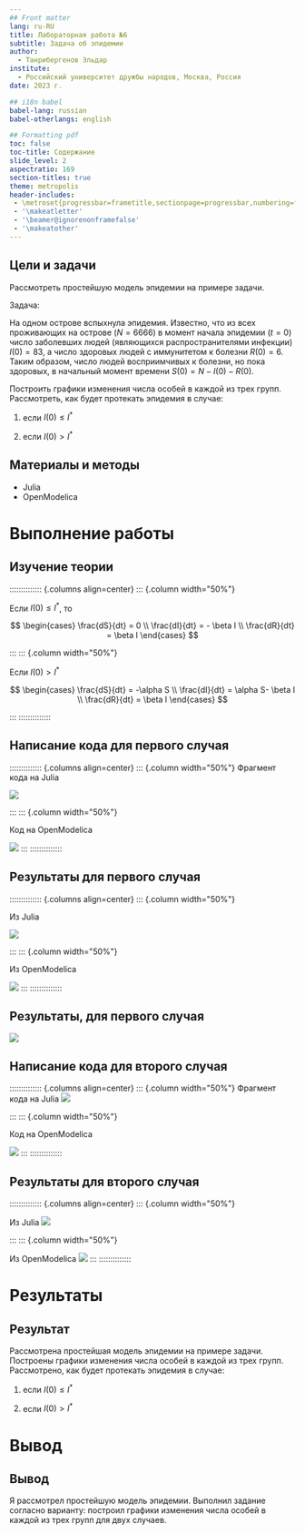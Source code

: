 ```yaml
---
## Front matter
lang: ru-RU
title: Лабораторная работа №6
subtitle: Задача об эпидемии
author:
  - Танрибергенов Эльдар
institute:
  - Российский университет дружбы народов, Москва, Россия
date: 2023 г.

## i18n babel
babel-lang: russian
babel-otherlangs: english

## Formatting pdf
toc: false
toc-title: Содержание
slide_level: 2
aspectratio: 169
section-titles: true
theme: metropolis
header-includes:
 - \metroset{progressbar=frametitle,sectionpage=progressbar,numbering=fraction}
 - '\makeatletter'
 - '\beamer@ignorenonframefalse'
 - '\makeatother'
---
```



## Цели и задачи

Рассмотреть простейшую модель эпидемии на примере задачи.

Задача:

На одном острове вспыхнула эпидемия. Известно, что из всех проживающих
на острове ($N=6 666$) в момент начала эпидемии ($t=0$) число заболевших людей
(являющихся распространителями инфекции) $I(0)=83$, а число здоровых людей с
иммунитетом к болезни $R(0)=6$. Таким образом, число людей восприимчивых к
болезни, но пока здоровых, в начальный момент времени $S(0)=N-I(0)-R(0)$.

Построить графики изменения числа особей в каждой из трех групп.
Рассмотреть, как будет протекать эпидемия в случае:

1. если $I(0) \leq I^*$

2. если $I(0) > I^*$


## Материалы и методы

- Julia
- OpenModelica


# Выполнение работы

## Изучение теории
:::::::::::::: {.columns align=center}
::: {.column width="50%"}

Если $I(0) \leq I^*$, то 

$$
   	\begin{cases}
    	\frac{dS}{dt} = 0
     	\\
     	 \frac{dI}{dt} = - \beta I
	 	 \\
	 	 \frac{dR}{dt} = \beta I
   		\end{cases}
	$$ 

:::
::: {.column width="50%"}

Если $I(0) > I^*$ 

$$
   		\begin{cases}
     	 \frac{dS}{dt} = -\alpha S
     	 \\
     	 \frac{dI}{dt} = \alpha S- \beta I
	 	 \\
	 	 \frac{dR}{dt} = \beta I
   	\end{cases}
	$$ 

:::
::::::::::::::

## Написание кода для первого случая
:::::::::::::: {.columns align=center}
::: {.column width="50%"}
Фрагмент кода на Julia

![](../images/Jl_code1.png)

:::
::: {.column width="50%"}

Код на OpenModelica

![](../images/OM_code1.png)
:::
::::::::::::::

## Результаты для первого случая

:::::::::::::: {.columns align=center}
::: {.column width="50%"}

Из Julia

![](../images/Jl_case1.png)

:::
::: {.column width="50%"}

Из OpenModelica

![](../images/OM_case1.png)
:::
::::::::::::::

## Результаты, для первого случая

![](../images/OM_ir1.png)


## Написание кода для второго случая
:::::::::::::: {.columns align=center}
::: {.column width="50%"}
Фрагмент кода на Julia
![](../images/Jl_code2.png)

:::
::: {.column width="50%"}

Код на OpenModelica

![](../images/OM_code2.png)
:::
::::::::::::::

## Результаты для второго случая

:::::::::::::: {.columns align=center}
::: {.column width="50%"}

Из Julia
![](../images/Jl_case2.png)

:::
::: {.column width="50%"}

Из OpenModelica
![](../images/OM_case2.png)
:::
::::::::::::::

# Результаты

## Результат

Рассмотрена простейшая модель эпидемии на примере задачи. Построены графики изменения числа особей в каждой из трех групп.
Рассмотрено, как будет протекать эпидемия в случае:

1. если $I(0) \leq I^*$

2. если $I(0) > I^*$


# Вывод

## Вывод

Я рассмотрел простейшую модель эпидемии. Выполнил задание согласно варианту: построил графики изменения числа особей в каждой из трех групп для двух случаев.